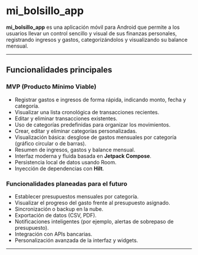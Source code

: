 # mi_bolsillo_app

**mi_bolsillo_app** es una aplicación móvil para Android que permite a los usuarios llevar un control sencillo y visual de sus finanzas personales, registrando ingresos y gastos, categorizándolos y visualizando su balance mensual.

---

## Funcionalidades principales

### MVP (Producto Mínimo Viable)
- Registrar gastos e ingresos de forma rápida, indicando monto, fecha y categoría.
- Visualizar una lista cronológica de transacciones recientes.
- Editar y eliminar transacciones existentes.
- Uso de categorías predefinidas para organizar los movimientos.
- Crear, editar y eliminar categorías personalizadas.
- Visualización básica: desglose de gastos mensuales por categoría (gráfico circular o de barras).
- Resumen de ingresos, gastos y balance mensual.
- Interfaz moderna y fluida basada en **Jetpack Compose**.
- Persistencia local de datos usando Room.
- Inyección de dependencias con **Hilt**.

### Funcionalidades planeadas para el futuro
- Establecer presupuestos mensuales por categoría.
- Visualizar el progreso del gasto frente al presupuesto asignado.
- Sincronización o backup en la nube.
- Exportación de datos (CSV, PDF).
- Notificaciones inteligentes (por ejemplo, alertas de sobrepaso de presupuesto).
- Integración con APIs bancarias.
- Personalización avanzada de la interfaz y widgets.

---